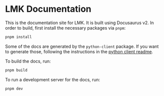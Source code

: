 # LMK Documentation

This is the documentation site for LMK. It is built using Docusaurus v2. In order to build, first install the necessary packages via `pnpm`:
```bash
pnpm install
```
Some of the docs are generated by the `python-client` package. If you want to generate those, following the instructions in the [python client readme](packages/python-client/README.md#development-installation).

To build the docs, run:
```bash
pnpm build
```

To run a development server for the docs, run:
```bash
pnpm dev
```
